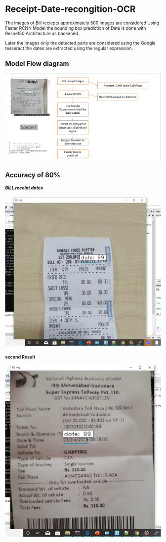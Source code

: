 # Receipt-Date-recongition-OCR

The images of Bill reciepts approximately 500 images are considered Using Faster RCNN Model the bounding box prediction of Date 
is done with Resnet50 Architecture as backened.

Later the Images only the detected parts are considered using the Google tesseract the dates are extracted using the regular expression.
<h2>Model Flow diagram</h2>
<img src="https://github.com/leosv123/Receipt-Date-recongition-OCR/blob/master/Model%20architecture%20Flow%20Diagram/Model.PNG">

<h2>Accuracy of 80%</h2>

<h5>BILL receipt dates<h5>
<html>
<img src="https://github.com/leosv123/Receipt-Date-recongition-OCR/blob/master/results_of%20_CNN/Screenshot%20(71).png">
 
 <h4>second Result</h4>
 <img src="https://github.com/leosv123/Receipt-Date-recongition-OCR/blob/master/results_of%20_CNN/Screenshot%20(74).png">
  </html>
  
